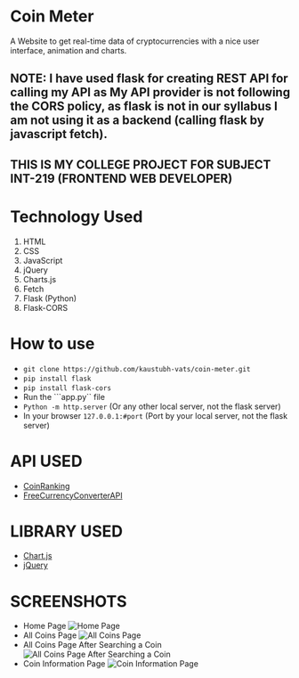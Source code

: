 # Coin Meter
A Website to get real-time data of cryptocurrencies with a nice user interface, animation and charts.
## NOTE: I have used flask for creating REST API for calling my API as My API provider is not following the CORS policy, as flask is not in our syllabus I am not using it as a backend (calling flask by javascript fetch).
## THIS IS MY COLLEGE PROJECT FOR SUBJECT INT-219 (FRONTEND WEB DEVELOPER)

# Technology Used
1. HTML
1. CSS
1. JavaScript
1. jQuery
1. Charts.js
1. Fetch
1. Flask (Python)
1. Flask-CORS

# How to use
+ ```git clone https://github.com/kaustubh-vats/coin-meter.git```
+ ```pip install flask```
+ ```pip install flask-cors```
+ Run the ```app.py`` file
+ ```Python -m http.server``` (Or any other local server, not the flask server)
+ In your browser ```127.0.0.1:#port``` (Port by your local server, not the flask server)

# API USED
+ [CoinRanking](https://developers.coinranking.com/api)
+ [FreeCurrencyConverterAPI](https://free.currencyconverterapi.com/)

# LIBRARY USED
+ [Chart.js](https://www.chartjs.org/)
+ [jQuery](https://jquery.com/)

# SCREENSHOTS
+ Home Page
  ![Home Page](https://raw.githubusercontent.com/kaustubh-vats/coin-meter/main/screenshots/1.jpeg)
+ All Coins Page
  ![All Coins Page](https://raw.githubusercontent.com/kaustubh-vats/coin-meter/main/screenshots/2.jpeg)
+ All Coins Page After Searching a Coin
  ![All Coins Page After Searching a Coin](https://raw.githubusercontent.com/kaustubh-vats/coin-meter/main/screenshots/3.jpeg)
+ Coin Information Page
  ![Coin Information Page](https://raw.githubusercontent.com/kaustubh-vats/coin-meter/main/screenshots/4.jpeg)
